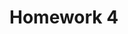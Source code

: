 # Homework 4

<!-- ## Learning Outcomes

- Learn to deploy a web page using [GitHub pages](https://pages.github.com/).
- Learn to publish live, automatically updating dashboards using Jupyter, Sphinx, [GitHub Actions](https://github.com/features/actions).

## Assignment

The assignment is located at the following GitHub Education link: https://classroom.github.com/a/F2vSH9AI

### Part 1

In order to round out our skills with Github, please complete the following tutorials from the [GitHub Skills](https://skills.github.com/) page. Please make sure to use **public repositories** for this in your own GitHub user account. You will provide a link later to demonstrate that it was completed.

 - [Hello GitHub Actions](https://github.com/skills/hello-github-actions)
 - [Test with Actions](https://github.com/skills/test-with-actions)

You will receive points by add the URL to your completed skills repos from above in the HW repo linked above and by indicating that you have finished this task by marking the unit test as passing.


### Part 2

You will receive points by add the URL to your page in the linked repo and by indicating that you have finished this task by marking the unit test as passing.

For this HW, please create a website like the demo discussed on the last day of class. See the example from class here (https://jeremybejarano.com/example-updating-dashboard/index.html) along with the accompanying code here (https://github.com/jmbejara/example-updating-dashboard).

You only need to make **minor** modifications to the site just to demonstrate that you have the ability to "make it your own." You don't actually need to change much. Just demonstrate that you know how to deploy the site and make minor changes. Therefore, please do the following:

 - Change the name of the website. The URL of the website is based off of the name of the GitHub repository, so change the name to something else (choose any name you like).
 - Change the title of the web page to something else. Right now the title on the front page says this: "Welcome to My Blank Project’s documentation!"
 - Change the logo. This is the current logo: https://jeremybejarano.com/example-updating-dashboard/_static/logo.png
 - Change one of the plots on this page to anything else: https://jeremybejarano.com/example-updating-dashboard/_notebook_build/_03_pca_index_dashboard.html

That's it! It's fine to make minimal changes. Hopefully this is enough just to demonstrate that you can do these core tasks. -->
